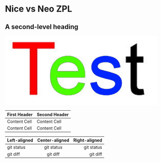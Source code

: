 # Nice vs Neo ZPL

## A second-level heading


![Screenshot of a comment on a GitHub issue showing an image, added in the Markdown, of an Octocat smiling and raising a tentacle.](/test.jpg
)

| First Header  | Second Header |
| ------------- | ------------- |
| Content Cell  | Content Cell  |
| Content Cell  | Content Cell  |

| Left-aligned | Center-aligned | Right-aligned |
| :---         |     :---:      |          ---: |
| git status   | git status     | git status    |
| git diff     | git diff       | git diff      |